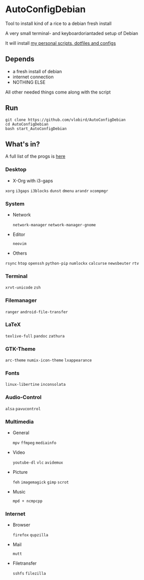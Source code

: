 # AutoConfigDebian

Tool to install kind of a rice to a debian fresh install

A very small terminal- and keyboardoriantaded setup of Debian

It will install [my personal scripts, dotfiles and configs](https://github.com/vlobird/ricedots)


## Depends
- a fresh install of debian
- internet connection
- NOTHING ELSE

All other needed things come along with the script

## Run
```shell
git clone https://github.com/vlobird/AutoConfigDebian
cd AutoConfigDebian
bash start_AutoConfigDebian
```
## What's in?
A full list of the progs is [here](https://github.com/AutoConfigDebian/blob/master/src/proglist)
### Desktop

- X-Org with i3-gaps

`xorg` `i3gaps`  `i3blocks`  `dunst`  `dmenu`  `arandr` `xcompmgr` 

### System

- Network

  `network-manager` `network-manager-gnome`

- Editor

  `neovim`

- Others

 `rsync` `htop`  `openssh` `python-pip` `numlockx` `calcurse` `newsbeuter` `rtv`

### Terminal
`xrvt-unicode`  `zsh`

### Filemanager
`ranger` `android-file-transfer`

### LaTeX
`texlive-full` `pandoc` `zathura`

### GTK-Theme
`arc-theme` `numix-icon-theme` `lxappearance`

### Fonts
`linux-libertine` `inconsolata`

### Audio-Control
`alsa` `pavucontrol`

### Multimedia
- General

  `mpv` `ffmpeg` `mediainfo`

- Video

  `youtube-dl` `vlc` `avidemux`

- Picture

  `feh` `imagemagick` `gimp` `scrot`

- Music

  `mpd + ncmpcpp`

### Internet
- Browser

  `firefox` `qupzilla`

- Mail

  `mutt`

- Filetransfer

  `sshfs` `filezilla`


